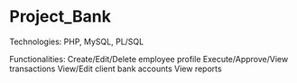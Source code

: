 # Project_Bank

Technologies: PHP, MySQL, PL/SQL


Functionalities:
Create/Edit/Delete employee profile
Execute/Approve/View transactions
View/Edit client bank accounts
View reports
